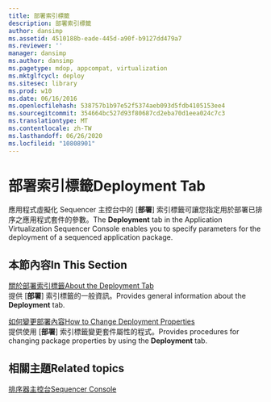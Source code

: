 ```yaml
---
title: 部署索引標籤
description: 部署索引標籤
author: dansimp
ms.assetid: 4510188b-eade-445d-a90f-b9127dd479a7
ms.reviewer: ''
manager: dansimp
ms.author: dansimp
ms.pagetype: mdop, appcompat, virtualization
ms.mktglfcycl: deploy
ms.sitesec: library
ms.prod: w10
ms.date: 06/16/2016
ms.openlocfilehash: 538757b1b97e52f5374aeb093d5fdb4105153ee4
ms.sourcegitcommit: 354664bc527d93f80687cd2eba70d1eea024c7c3
ms.translationtype: MT
ms.contentlocale: zh-TW
ms.lasthandoff: 06/26/2020
ms.locfileid: "10808901"
---
```

# <span data-ttu-id="85fb0-103">部署索引標籤</span><span class="sxs-lookup"><span data-stu-id="85fb0-103">Deployment Tab</span></span>


<span data-ttu-id="85fb0-104">應用程式虛擬化 Sequencer 主控台中的 [**部署**] 索引標籤可讓您指定用於部署已排序之應用程式套件的參數。</span><span class="sxs-lookup"><span data-stu-id="85fb0-104">The **Deployment** tab in the Application Virtualization Sequencer Console enables you to specify parameters for the deployment of a sequenced application package.</span></span>

## <span data-ttu-id="85fb0-105">本節內容</span><span class="sxs-lookup"><span data-stu-id="85fb0-105">In This Section</span></span>


<a href="" id="about-the-deployment-tab"></a>[<span data-ttu-id="85fb0-106">關於部署索引標籤</span><span class="sxs-lookup"><span data-stu-id="85fb0-106">About the Deployment Tab</span></span>](about-the-deployment-tab.md)  
<span data-ttu-id="85fb0-107">提供 [**部署**] 索引標籤的一般資訊。</span><span class="sxs-lookup"><span data-stu-id="85fb0-107">Provides general information about the **Deployment** tab.</span></span>

<a href="" id="how-to-change-deployment-properties"></a>[<span data-ttu-id="85fb0-108">如何變更部署內容</span><span class="sxs-lookup"><span data-stu-id="85fb0-108">How to Change Deployment Properties</span></span>](how-to-change-deployment-properties.md)  
<span data-ttu-id="85fb0-109">提供使用 [**部署**] 索引標籤變更套件屬性的程式。</span><span class="sxs-lookup"><span data-stu-id="85fb0-109">Provides procedures for changing package properties by using the **Deployment** tab.</span></span>

## <span data-ttu-id="85fb0-110">相關主題</span><span class="sxs-lookup"><span data-stu-id="85fb0-110">Related topics</span></span>


[<span data-ttu-id="85fb0-111">排序器主控台</span><span class="sxs-lookup"><span data-stu-id="85fb0-111">Sequencer Console</span></span>](sequencer-console.md)

 

 






